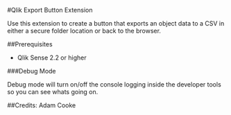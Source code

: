 #Qlik Export Button Extension

Use this extension to create a button that exports an object data to a CSV in either a secure folder location or back to the browser.



##Prerequisites
- Qlik Sense 2.2 or higher




###Debug Mode

Debug mode will turn on/off the console logging inside the developer tools so you can see whats going on.


##Credits:
Adam Cooke